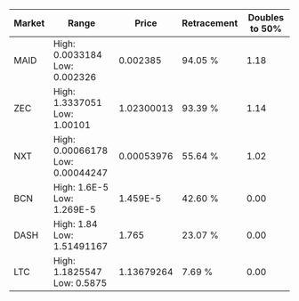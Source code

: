 | Market | Range | Price| Retracement | Doubles to 50% |
| --- | --- | --- | --- | --- |
| MAID | High: 0.0033184<br />Low: 0.002326 | 0.002385 | 94.05 % | 1.18 |
| ZEC | High: 1.3337051<br />Low: 1.00101 | 1.02300013 | 93.39 % | 1.14 |
| NXT | High: 0.00066178<br />Low: 0.00044247 | 0.00053976 | 55.64 % | 1.02 |
| BCN | High: 1.6E-5<br />Low: 1.269E-5 | 1.459E-5 | 42.60 % | 0.00 |
| DASH | High: 1.84<br />Low: 1.51491167 | 1.765 | 23.07 % | 0.00 |
| LTC | High: 1.1825547<br />Low: 0.5875 | 1.13679264 | 7.69 % | 0.00 |

